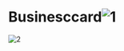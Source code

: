 # Businesccard![1](https://github.com/Jyothipriya12/Businesccard/assets/136612991/9296ea78-13ba-4dce-b31d-532b31d34785)
![2](https://github.com/Jyothipriya12/Businesccard/assets/136612991/3e6a060a-8bc9-414d-8995-f093eaf4705f)


